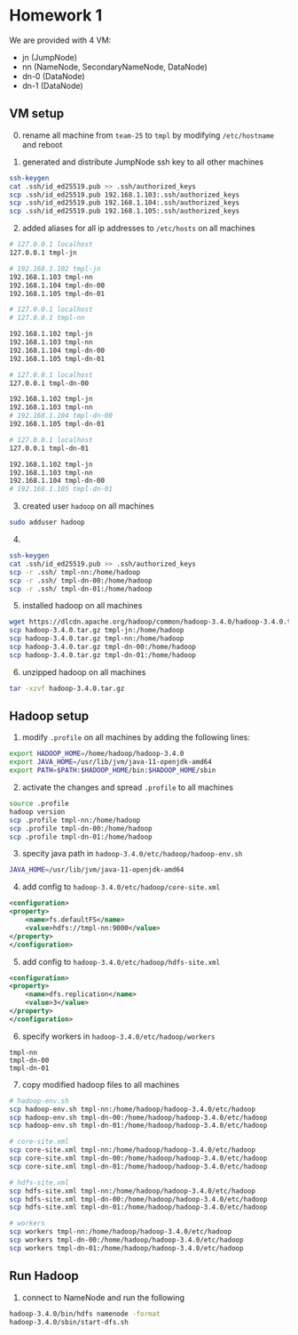 # Homework 1

We are provided with 4 VM:
- jn (JumpNode) 
- nn (NameNode, SecondaryNameNode, DataNode)
- dn-0 (DataNode)
- dn-1 (DataNode)

## VM setup

0. rename all machine from `team-25` to `tmpl` by modifying `/etc/hostname` and reboot

1. generated and distribute
JumpNode ssh key to all other machines

```bash
ssh-keygen
cat .ssh/id_ed25519.pub >> .ssh/authorized_keys
scp .ssh/id_ed25519.pub 192.168.1.103:.ssh/authorized_keys
scp .ssh/id_ed25519.pub 192.168.1.104:.ssh/authorized_keys
scp .ssh/id_ed25519.pub 192.168.1.105:.ssh/authorized_keys
```

2. added aliases for all ip addresses to `/etc/hosts` on all machines

```bash
# 127.0.0.1 localhost
127.0.0.1 tmpl-jn

# 192.168.1.102 tmpl-jn
192.168.1.103 tmpl-nn
192.168.1.104 tmpl-dn-00
192.168.1.105 tmpl-dn-01
```
```bash
# 127.0.0.1 localhost
# 127.0.0.1 tmpl-nn

192.168.1.102 tmpl-jn
192.168.1.103 tmpl-nn
192.168.1.104 tmpl-dn-00
192.168.1.105 tmpl-dn-01
```

```bash
# 127.0.0.1 localhost
127.0.0.1 tmpl-dn-00

192.168.1.102 tmpl-jn
192.168.1.103 tmpl-nn
# 192.168.1.104 tmpl-dn-00
192.168.1.105 tmpl-dn-01
```

```bash
# 127.0.0.1 localhost
127.0.0.1 tmpl-dn-01

192.168.1.102 tmpl-jn
192.168.1.103 tmpl-nn
192.168.1.104 tmpl-dn-00
# 192.168.1.105 tmpl-dn-01
```

3. created user `hadoop` on all machines
```bash
sudo adduser hadoop
```
4. 
```bash 
ssh-keygen
cat .ssh/id_ed25519.pub >> .ssh/authorized_keys
scp -r .ssh/ tmpl-nn:/home/hadoop
scp -r .ssh/ tmpl-dn-00:/home/hadoop
scp -r .ssh/ tmpl-dn-01:/home/hadoop
```
5. installed hadoop on all machines
```bash
wget https://dlcdn.apache.org/hadoop/common/hadoop-3.4.0/hadoop-3.4.0.tar.gz
scp hadoop-3.4.0.tar.gz tmpl-jn:/home/hadoop
scp hadoop-3.4.0.tar.gz tmpl-nn:/home/hadoop
scp hadoop-3.4.0.tar.gz tmpl-dn-00:/home/hadoop
scp hadoop-3.4.0.tar.gz tmpl-dn-01:/home/hadoop
```
6. unzipped hadoop on all machines
```bash
tar -xzvf hadoop-3.4.0.tar.gz
```

## Hadoop setup
1. modify `.profile` on all machines by adding the following lines:
```bash
export HADOOP_HOME=/home/hadoop/hadoop-3.4.0
export JAVA_HOME=/usr/lib/jvm/java-11-openjdk-amd64
export PATH=$PATH:$HADOOP_HOME/bin:$HADOOP_HOME/sbin
```
2. activate the changes and spread `.profile` to all machines
```bash
source .profile
hadoop version
scp .profile tmpl-nn:/home/hadoop
scp .profile tmpl-dn-00:/home/hadoop
scp .profile tmpl-dn-01:/home/hadoop
```
3. specity java path in `hadoop-3.4.0/etc/hadoop/hadoop-env.sh`
```bash
JAVA_HOME=/usr/lib/jvm/java-11-openjdk-amd64
```

4. add config to `hadoop-3.4.0/etc/hadoop/core-site.xml`
```xml
<configuration>
<property>
    <name>fs.defaultFS</name>
    <value>hdfs://tmpl-nn:9000</value>
</property>
</configuration>
```

5. add config to `hadoop-3.4.0/etc/hadoop/hdfs-site.xml`
```xml
<configuration>
<property>
    <name>dfs.replication</name>
    <value>3</value>
</property>
</configuration>
```

6. specify workers in `hadoop-3.4.0/etc/hadoop/workers`
```
tmpl-nn
tmpl-dn-00
tmpl-dn-01
```
7. copy modified hadoop files to all machines
```bash
# hadoop-env.sh
scp hadoop-env.sh tmpl-nn:/home/hadoop/hadoop-3.4.0/etc/hadoop
scp hadoop-env.sh tmpl-dn-00:/home/hadoop/hadoop-3.4.0/etc/hadoop
scp hadoop-env.sh tmpl-dn-01:/home/hadoop/hadoop-3.4.0/etc/hadoop

# core-site.xml
scp core-site.xml tmpl-nn:/home/hadoop/hadoop-3.4.0/etc/hadoop
scp core-site.xml tmpl-dn-00:/home/hadoop/hadoop-3.4.0/etc/hadoop
scp core-site.xml tmpl-dn-01:/home/hadoop/hadoop-3.4.0/etc/hadoop

# hdfs-site.xml
scp hdfs-site.xml tmpl-nn:/home/hadoop/hadoop-3.4.0/etc/hadoop
scp hdfs-site.xml tmpl-dn-00:/home/hadoop/hadoop-3.4.0/etc/hadoop
scp hdfs-site.xml tmpl-dn-01:/home/hadoop/hadoop-3.4.0/etc/hadoop

# workers
scp workers tmpl-nn:/home/hadoop/hadoop-3.4.0/etc/hadoop
scp workers tmpl-dn-00:/home/hadoop/hadoop-3.4.0/etc/hadoop
scp workers tmpl-dn-01:/home/hadoop/hadoop-3.4.0/etc/hadoop
```

## Run Hadoop
1. connect to NameNode and run the following
```bash
hadoop-3.4.0/bin/hdfs namenode -format
hadoop-3.4.0/sbin/start-dfs.sh
```




